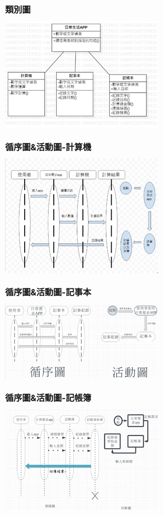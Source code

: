 # 類別圖
![類別圖](類別圖.png)

# 循序圖&活動圖-計算機
![使用者案例1](循序圖計算機.jpg)

# 循序圖&活動圖-記事本
![使用者案例2](循序圖&活動圖.png)

# 循序圖&活動圖-記帳簿
![使用者案例3](記帳簿更.jpg)


